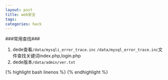 ```yaml
---
layout: post
title: web安全
tags: 
categories: hack
---
```

###常用查找###

1. dede查看`/data/mysqli_error_trace.inc` `/data/mysql_error_trace.inc`文件查找关键词index.php,login.php
2. dede版本`/data/admin/ver.txt`

{% highlight bash linenos %}
{% endhighlight %}
